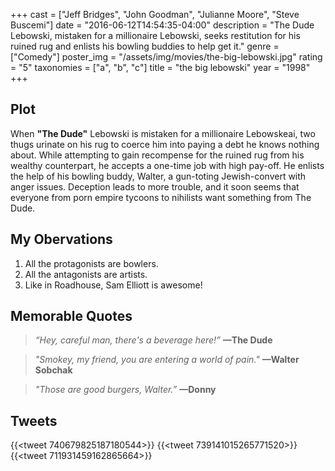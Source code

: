 +++
cast =  ["Jeff Bridges", "John Goodman", "Julianne Moore", "Steve Buscemi"]
date = "2016-06-12T14:54:35-04:00"
description = "The Dude Lebowski, mistaken for a millionaire Lebowski, seeks restitution for his ruined rug and enlists his bowling buddies to help get it."
genre = ["Comedy"]
poster_img = "/assets/img/movies/the-big-lebowski.jpg"
rating = "5"
taxonomies = ["a", "b", "c"]
title = "the big lebowski"
year = "1998"
+++

## Plot
When <strong>"The Dude"</strong> Lebowski is mistaken for a millionaire Lebowskeai, two thugs urinate on his rug to coerce him into paying a debt he knows nothing about. While attempting to gain recompense for the ruined rug from his wealthy counterpart, he accepts a one-time job with high pay-off. He enlists the help of his bowling buddy, Walter, a gun-toting Jewish-convert with anger issues. Deception leads to more trouble, and it soon seems that everyone from porn empire tycoons to nihilists want something from The Dude.

<!-- HUGO YouTube shortcode -->
<!--
## Trailer
{{< youtube cd-go0oBF4Y >}}
-->

## My Obervations
1. All the protagonists are bowlers.
2. All the antagonists are artists.
3. Like in Roadhouse, Sam Elliott is awesome!

## Memorable Quotes

> *“Hey, careful man, there's a beverage here!”* **&mdash;The Dude**

<!-- -->

> *"Smokey, my friend, you are entering a world of pain."* **&mdash;Walter Sobchak**

<!-- -->

> *"Those are good burgers, Walter.”* **&mdash;Donny**


<!-- We can use HTML in our markdown. -->
<!--
<blockquote>
  <em>"Hey, careful man, there's a beverage here!"</em>
  <strong>&mdash;Walter Sobchak</strong>
</blockquote>

<blockquote>
  <em>"Smokey, my friend, you are entering a world of pain."</em>
  <strong>&mdash;Walter Sobchak</strong>
</blockquote>

<blockquote>
  <em>"Those are good burgers, Walter."</em>
  <strong>&mdash;Donny</strong>
</blockquote>
-->

## Tweets
{{<tweet 740679825187180544>}}
{{<tweet 739141015265771520>}}
{{<tweet 711931459162865664>}}



